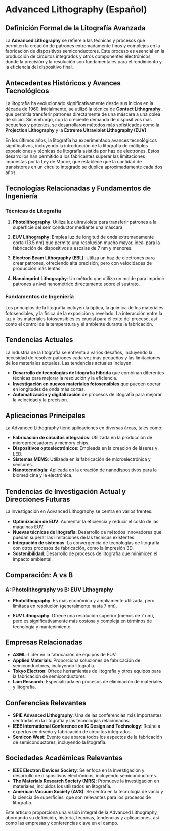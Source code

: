 # Advanced Lithography (Español)

## Definición Formal de la Litografía Avanzada

La **Advanced Lithography** se refiere a las técnicas y procesos que permiten la creación de patrones extremadamente finos y complejos en la fabricación de dispositivos semiconductores. Este proceso es esencial en la producción de circuitos integrados y otros componentes electrónicos, donde la precisión y la resolución son fundamentales para el rendimiento y la eficiencia del dispositivo final.

## Antecedentes Históricos y Avances Tecnológicos

La litografía ha evolucionado significativamente desde sus inicios en la década de 1960. Inicialmente, se utilizó la técnica de **Contact Lithography**, que permitía transferir patrones directamente de una máscara a una oblea de silicio. Sin embargo, con la creciente demanda de dispositivos más pequeños y potentes, se desarrollaron métodos más sofisticados como la **Projection Lithography** y la **Extreme Ultraviolet Lithography (EUV)**.

En los últimos años, la litografía ha experimentado avances tecnológicos significativos, incluyendo la introducción de la litografía de múltiples exposiciones y técnicas de litografía asistida por haz de electrones. Estos desarrollos han permitido a los fabricantes superar las limitaciones impuestas por la Ley de Moore, que establece que la cantidad de transistores en un circuito integrado se duplica aproximadamente cada dos años.

## Tecnologías Relacionadas y Fundamentos de Ingeniería

### Técnicas de Litografía

1. **Photolithography**: Utiliza luz ultravioleta para transferir patrones a la superficie del semiconductor mediante una máscara.
   
2. **EUV Lithography**: Emplea luz de longitud de onda extremadamente corta (13.5 nm) que permite una resolución mucho mayor, ideal para la fabricación de dispositivos a escalas de 7 nm y menores.

3. **Electron Beam Lithography (EBL)**: Utiliza un haz de electrones para crear patrones, ofreciendo alta precisión, pero con velocidades de producción más lentas.

4. **Nanoimprint Lithography**: Un método que utiliza un molde para imprimir patrones a nivel nanométrico directamente sobre el sustrato.

### Fundamentos de Ingeniería

Los principios de la litografía incluyen la óptica, la química de los materiales fotosensibles, y la física de la exposición y revelado. La interacción entre la luz y los materiales fotosensibles es crucial para el éxito del proceso, así como el control de la temperatura y el ambiente durante la fabricación.

## Tendencias Actuales

La industria de la litografía se enfrenta a varios desafíos, incluyendo la necesidad de resolver patrones cada vez más pequeños y las limitaciones de los materiales actuales. Las tendencias actuales incluyen:

- **Desarrollo de tecnologías de litografía híbrida** que combinan diferentes técnicas para mejorar la resolución y la eficiencia.
- **Investigación en nuevos materiales fotosensibles** que pueden operar en longitudes de onda más cortas.
- **Automatización y digitalización** de procesos de litografía para mejorar la velocidad y la precisión.

## Aplicaciones Principales

La Advanced Lithography tiene aplicaciones en diversas áreas, tales como:

- **Fabricación de circuitos integrados**: Utilizada en la producción de microprocesadores y memory chips.
- **Dispositivos optoelectrónicos**: Empleada en la creación de láseres y LED.
- **Sistemas MEMS**: Utilizada en la fabricación de microelectrónica y sensores.
- **Nanotecnología**: Aplicada en la creación de nanodispositivos para la biomedicina y la electrónica.

## Tendencias de Investigación Actual y Direcciones Futuras

La investigación en Advanced Lithography se centra en varios frentes:

- **Optimización de EUV**: Aumentar la eficiencia y reducir el costo de las máquinas EUV.
- **Nuevas técnicas de litografía**: Desarrollo de métodos innovadores que puedan superar las limitaciones de las técnicas existentes.
- **Integración de sistemas**: La convergencia de tecnologías de litografía con otros procesos de fabricación, como la impresión 3D.
- **Sostenibilidad**: Desarrollo de procesos de litografía que minimicen el impacto ambiental.

## Comparación: A vs B

### A: Photolithography vs B: EUV Lithography

- **Photolithography**: Es más económica y ampliamente utilizada, pero limitada en resolución (generalmente hasta 7 nm).
  
- **EUV Lithography**: Ofrece una resolución superior (menos de 7 nm), pero es significativamente más costosa y compleja en términos de tecnología y mantenimiento.

## Empresas Relacionadas

- **ASML**: Líder en la fabricación de equipos de EUV.
- **Applied Materials**: Proporciona soluciones de fabricación de semiconductores, incluyendo litografía.
- **Tokyo Electron**: Ofrece herramientas de litografía y otros equipos para la fabricación de semiconductores.
- **Lam Research**: Especializada en procesos de eliminación de materiales y litografía.

## Conferencias Relevantes

- **SPIE Advanced Lithography**: Una de las conferencias más importantes centradas en la litografía y las tecnologías relacionadas.
- **IEEE International Conference on IC Design and Technology**: Reúne a expertos en diseño y fabricación de circuitos integrados.
- **Semicon West**: Evento que abarca todos los aspectos de la fabricación de semiconductores, incluyendo la litografía.

## Sociedades Académicas Relevantes

- **IEEE Electron Devices Society**: Se enfoca en la investigación y desarrollo de dispositivos electrónicos, incluyendo semiconductores.
- **The Materials Research Society (MRS)**: Promueve la investigación en materiales, incluidos los utilizados en litografía.
- **American Vacuum Society (AVS)**: Se centra en la tecnología de vacío y la ciencia de superficies, que son relevantes para los procesos de litografía.

Este artículo proporciona una visión integral de la Advanced Lithography, abordando su definición, historia, técnicas, tendencias y aplicaciones, así como las empresas y conferencias clave en el campo.